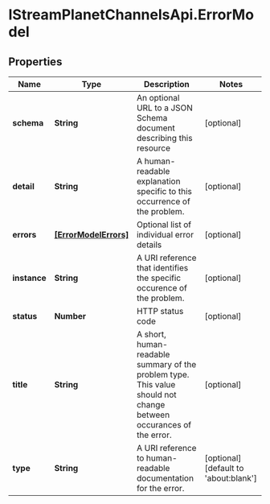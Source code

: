 # IStreamPlanetChannelsApi.ErrorModel

## Properties

Name | Type | Description | Notes
------------ | ------------- | ------------- | -------------
**schema** | **String** | An optional URL to a JSON Schema document describing this resource | [optional] 
**detail** | **String** | A human-readable explanation specific to this occurrence of the problem. | [optional] 
**errors** | [**[ErrorModelErrors]**](ErrorModelErrors.md) | Optional list of individual error details | [optional] 
**instance** | **String** | A URI reference that identifies the specific occurence of the problem. | [optional] 
**status** | **Number** | HTTP status code | [optional] 
**title** | **String** | A short, human-readable summary of the problem type. This value should not change between occurances of the error. | [optional] 
**type** | **String** | A URI reference to human-readable documentation for the error. | [optional] [default to &#39;about:blank&#39;]


